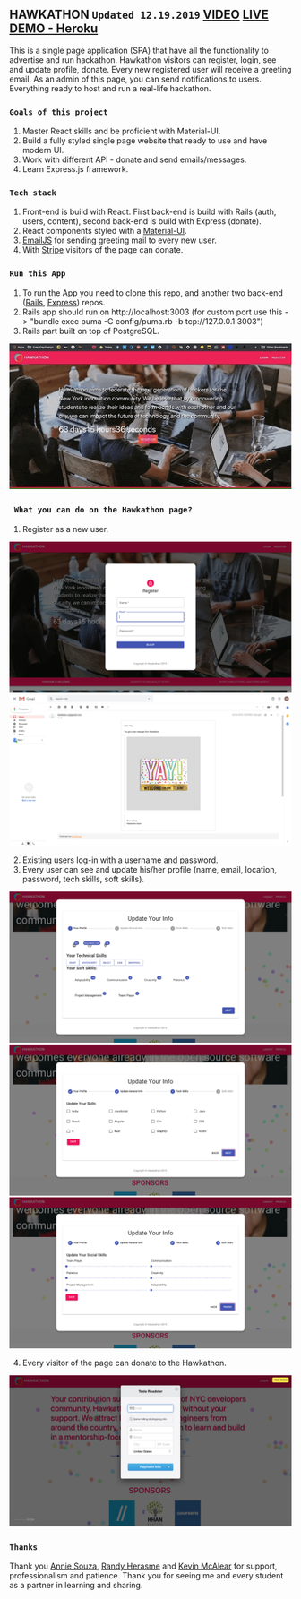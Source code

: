 ## HAWKATHON `Updated 12.19.2019` [VIDEO](https://youtu.be/9RpBgMKWtDw)  [LIVE DEMO - Heroku](https://hawkathonproject.herokuapp.com/)

This is a single page application (SPA) that have all the functionality to advertise and run hackathon. Hawkathon visitors can register, login, see and update profile, donate. Every new registered user will receive a greeting email. As an admin of this page, you can send notifications to users. Everything ready to host and run a real-life hackathon.   

### `Goals of this project`

1. Master React skills and be proficient with Material-UI.
2. Build a fully styled single page website that ready to use and have modern UI.
3. Work with different API - donate and send emails/messages.
4. Learn Express.js framework.

### `Tech stack`

1. Front-end is build with React. First back-end is build with Rails (auth, users, content), second back-end is build with Express (donate).
2. React components styled with a [Material-UI](https://material-ui.com).
3. [EmailJS](https://www.emailjs.com/) for sending greeting mail to every new user.
4. With [Stripe](https://stripe.com/) visitors of the page can donate.

### `Run this App`

1. To run the App you need to clone this repo, and another two back-end ([Rails](https://github.com/kastergarta/hawkathon_backend_postgres), [Express](https://github.com/kastergarta/Test_ExpressJS_backend)) repos.
2. Rails app should run on http://localhost:3003 (for custom port use this -> "bundle exec puma -C config/puma.rb -b tcp://127.0.0.1:3003")
3. Rails part built on top of PostgreSQL.

![Hawkathon Demo](./public/Oct_24_2019_16_07_05_min.gif)

### ` What you can do on the Hawkathon page?`

1. Register as a new user.

![Hawkathon Register](./public/Hawkathon_Register.png)
![Hawkathon Email](./public/Hawkathon_Email.png)

2. Existing users log-in with a username and password.
3. Every user can see and update his/her profile (name, email, location, password, tech skills, soft skills).

![Hawkathon Donate 1](./public/Hawkathon_Profile_1.png)
![Hawkathon Donate 1](./public/Hawkathon_Profile_2.png)
![Hawkathon Donate 1](./public/Hawkathon_Profile_3.png)

4. Every visitor of the page can donate to the Hawkathon.

![Hawkathon Donate 1](./public/Hawkathon_Donate_1.png)

### `Thanks`

Thank you [Annie Souza](https://github.com/luanesouza), [Randy Herasme](https://github.com/randyher) and [Kevin McAlear](https://github.com/kevinmcalear) for support, professionalism and patience. Thank you for seeing me and every student as a partner in learning and sharing.
